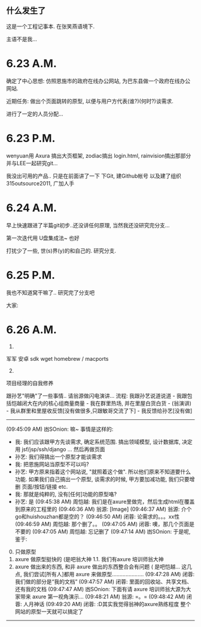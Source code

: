 什么发生了
----------
这是一个工程记事本. 在张笑燕语境下.

主语不是我...

# 6.23 A.M.

确定了中心思想: 仿照恩施市的政府在线办公网站, 为巴东县做一个政府在线办公网站.

近期任务: 做出个页面跳转的原型, 以便与用户方代表(谁?)(何时?)谈需求.

进行了一定的人员分配...

# 6.23 P.M.

wenyuan用 Axura 搞出大页框架,
zodiac搞出 login.html,
rainvision搞出那部分并与LEE一起研究git...

我没出可用的产品.. 只是在前面讲了一下 下Git, 建Github帐号
以及建了组织 315outsource2011, 广加人手


# 6.24 A.M.
早上快速跟进了半篇git初步..还没讲任何原理, 当然我还没研究完分支...

第一次迭代用 U盘集成法~ 也好

打扰少了一些, 世(s)界(y)的和自己的. 研究分支.

# 6.25 P.M.
我也不知道窝干嘛了.. 研究完了分支吧

大家:

# 6.26 A.M.

1.
军军 安卓 sdk
    wget
        homebrew / macports

2.
项目经理的自我修养

跟孙艺"明确"了一些事情..
请翁源做闪电演讲...
流程: 我跟孙艺说道说道 - 我跟包括恺越闭大在内的核心组商量商量 -
我在群里热场, 并在里屋白货白货 - (翁演讲) - 我从群里和里屋收反馈[没有做很多,只跟敏哥交流了下] -
我反馈给孙艺[没有做]

--------
(09:45:09 AM) 凼SOnion: 嘛~
事情是这样的:
+ 我: 我们应该跟甲方先谈需求, 确定系统范围. 搞出领域模型, 设计数据库, 决定用 jsf/jsp/ssh/django ... 然后再做页面
+ 孙艺: 我们得搞出一个原型才能谈需求
+ 我: 把恩施网站当原型不可以吗?
+ 孙艺: 甲方原来指着这个网站说, "就照着这个做". 所以他们原来不知道要什么功能. 如果我们自己搞出一个原型, 谈需求的时候, 甲方要加减功能, 我们只要增删 页面/按钮/链接 etc.
+ 我: 那就是纯粹的, 没有[任何]功能的原型咯?
+ 孙艺: 是
(09:45:38 AM) 周恺越: 我们是在axure里做完，然后生成html在覆盖到原来的工程里的
(09:46:36 AM) 翁源: [Image]
(09:46:37 AM) 翁源: 介个go和huishouzhan都是空的？
(09:46:50 AM) 闭蓉: 论需求的。。。xx性
(09:46:59 AM) 周恺越: 那个删了。。
(09:47:05 AM) 闭蓉: 噢，那几个页面是不要的
(09:47:05 AM) 周恺越: 忘记删了
(09:47:14 AM) 凼SOnion: 于是呢, 鉴于:
0. 只做原型
1. axure 做原型挺快的 (是吧翁大神
1.1. 我们有axure 培训师翁大神
2. axure 做出来的东西, 和非 axure 做出的东西整合会有问题 ( 是吧恺越...
这几点, 我们尝试[所有人]都用 axure 来做原型.....................
(09:47:28 AM) 闭蓉: 我们做的部分是“我的文档”
(09:47:57 AM) 闭蓉: 里面的回收站、共享文档、还有我的文档
(09:47:47 AM) 凼SOnion: 下面有请 axure 培训师翁大源为大家带来 axure 第一视角演示...
(09:48:21 AM) 翁源: =。=
(09:48:42 AM) 闭蓉: 人月神话
(09:49:20 AM) 闭蓉: :D其实我觉得翁神的axure熟练程度 整个网站的原型一天就可以搞定了
---------
